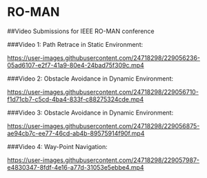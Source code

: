 # RO-MAN
##Video Submissions for IEEE RO-MAN conference

###Video 1: Path Retrace in Static Environment:

https://user-images.githubusercontent.com/24718298/229056236-05ad6107-e2f7-41a9-80e4-24bad75f309c.mp4


###Video 2: Obstacle Avoidance in Dynamic Environment:

https://user-images.githubusercontent.com/24718298/229056710-f1d71cb7-c5cd-4ba4-833f-c88275324cde.mp4

###Video 3: Obstacle Avoidance in Dynamic Environment:

https://user-images.githubusercontent.com/24718298/229056875-ae94cb7c-ee77-46cd-ab4b-89575914f90f.mp4

###Video 4: Way-Point Navigation: 

https://user-images.githubusercontent.com/24718298/229057987-e4830347-8fdf-4e16-a77d-31053e5ebbe4.mp4

